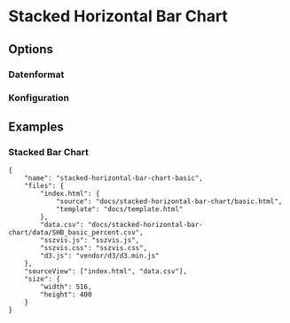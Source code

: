 # Stacked Horizontal Bar Chart

## Options

### Datenformat

### Konfiguration

## Examples

### Stacked Bar Chart

```project
{
    "name": "stacked-horizontal-bar-chart-basic",
    "files": {
        "index.html": {
            "source": "docs/stacked-horizontal-bar-chart/basic.html",
            "template": "docs/template.html"
        },
        "data.csv": "docs/stacked-horizontal-bar-chart/data/SHB_basic_percent.csv",
        "sszvis.js": "sszvis.js",
        "sszvis.css": "sszvis.css",
        "d3.js": "vendor/d3/d3.min.js"
    },
    "sourceView": ["index.html", "data.csv"],
    "size": {
        "width": 516,
        "height": 400
    }
}
```
